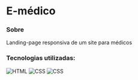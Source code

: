 # E-médico

### Sobre
Landing-page responsiva de um site para médicos

### Tecnologias utilizadas:
![HTML](https://img.shields.io/badge/HTML5-E34F26?style=for-the-badge&logo=html5&logoColor=white)
![CSS](https://img.shields.io/badge/CSS3-1572B6?style=for-the-badge&logo=css3&logoColor=white)
![CSS](https://img.shields.io/badge/JavaScript-F7DF1E?style=for-the-badge&logo=javascript&logoColor=black)
